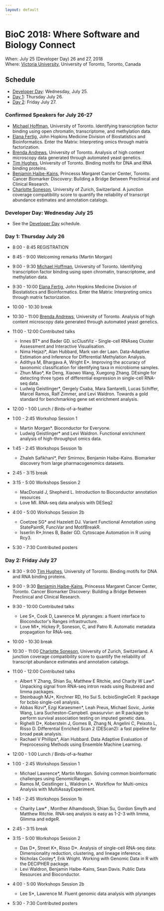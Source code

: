 ```yaml
---
layout: default
---
```

# BioC 2018: Where Software and Biology Connect

When: July 25 (Developer Day) 26 and 27, 2018 <br />
Where: [Victoria University][uvic], University of Toronto, Toronto, Canada

[uvic]: http://www.vicu.utoronto.ca/

## Schedule

* [Developer Day](schedule-developer-day): Wednesday, July 25.
* [Day 1](#day-1-thursday-july-26): Thursday July 26.
* [Day 2](#day-2-friday-july-27): Friday July 27.

### Confirmed Speakers for July 26-27

* [Michael Hoffman][5], University of Toronto. Identifying
  transcription factor binding using open chromatin, transcriptome,
  and methylation data.
* [Elana Fertig][3], John Hopkins Medicine Division of Biostatistics
  and Bioinformatics. Enter the Matrix: Interpreting omics through
  matrix factorization.
* [Brenda Andrews][1], University of Toronto.  Analysis of high
  content microscopy data generated through automated yeast genetics.
* [Tim Hughes][6], University of Toronto. Binding motifs for DNA and
  RNA binding proteins.
* [Benjamin Haibe-Kains][2], Princesss Margaret Cancer Center,
  Toronto. Cancer Biomarker Discovery: Building a Bridge Between
  Preclinical and Clinical Research.
* [Charlotte Soneson][4], University of Zurich, Switzerland. A
  junction coverage compatibility score to quantify the reliability of
  transcript abundance estimates and annotation catalogs.

[1]: http://sites.utoronto.ca/andrewslab/
[2]: https://www.pmgenomics.ca/bhklab/
[3]: https://www.rits.onc.jhmi.edu/DBB/members/?members=Faculty&member=efertig1
[4]: https://csoneson.github.io/
[5]: https://hoffmanlab.org/
[6]: http://hugheslab.med.utoronto.ca/

### Developer Day: Wednesday July 25

* See the [Developer Day](schedule-developer-day) schedule.
   
### Day 1: Thursday July 26

* 8:00 - 8:45 REGISTRATION
* 8:45 - 9:00 Welcoming remarks (Martin Morgan)
* 9:00 - 9:30 [Michael Hoffman][5], University of Toronto. Identifying
  transcription factor binding using open chromatin, transcriptome,
  and methylation data.
* 9:30 - 10:00 [Elana Fertig][3], John Hopkins Medicine Division of
  Biostatistics and Bioinformatics. Enter the Matrix: Interpreting
  omics through matrix factorization.

* 10:00 - 10:30 break

* 10:30 - 11:00 [Brenda Andrews][1], University of Toronto.  Analysis
  of high content microscopy data generated through automated yeast
  genetics.
* 11:00 - 12:00 Contributed talks

    + Innes BT\* and Bader GD. scClustViz - Single-cell RNAseq Cluster
      Assessment and Interactive Visualisation.
    + Nima Hejazi\*, Alan Hubbard, Mark van der Laan. Data-Adaptive
      Estimation and Inference for Differential Methylation Analysis.
    + Adithya M, Bhargava A, Wright E\*. Improving the accuracy of
      taxonomic classification for identifying taxa in microbiome
      samples.
    + Zhun Miao\*, Ke Deng, Xiaowo Wang, Xuegong Zhang. DEsingle for
      detecting three types of differential expression in single-cell
      RNA-seq data.
    + Ludwig Geistlinger\*, Gergely Csaba, Mara Santarelli, Lucas
      Schiffer, Marcel Ramos, Ralf Zimmer, and Levi Waldron. Towards a
      gold standard for benchmarking gene set enrichment analysis.

* 12:00 - 1:00 Lunch / Birds-of-a-feather
* 1:00 - 2:45 Workshop Session 1

    + Martin Morgan\*. Bioconductor for Everyone.
    + Ludwig Geistlinger\* and Levi Waldron. Functional enrichment
      analysis of high-throughput omics data.

* 1:45 - 2:45 Workshops Session 1b

    + Zhaleh Safikhani\*, Petr Smirnov, Benjamin
      Haibe-Kains. Biomarker discovery from large pharmacogenomics
      datasets.

* 2:45 - 3:15 break

* 3:15 - 5:00 Workshops Session 2

    + MacDonald J, Shepherd L. Introduction to Bioconductor annotation
      resources
    + Love MI. RNA-seq data analysis with DESeq2

* 4:00 - 5:00 Workshops Session 2b

     + Coetzee SG\* and Hazelett DJ. Variant Functional Annotation
       using StatePaintR, FunciVar and MotifBreakR.
     + Isserlin R\*,Innes B, Bader GD. Cytoscape Automation in R using
       Rcy3.

* 5:30 - 7:30 Contributed posters

### Day 2: Friday July 27

* 8:30 - 9:00 [Tim Hughes][6], University of Toronto. Binding motifs
  for DNA and RNA binding proteins.
* 9:00 - 9:30 [Benjamin Haibe-Kains][2], Princesss Margaret Cancer
  Center, Toronto. Cancer Biomarker Discovery: Building a Bridge
  Between Preclinical and Clinical Research.
* 9:30 - 10:00 Contributed talks

    + Lee S\*, Cook D, Lawrence M. plyranges: a fluent interface to
      Bioconductor's Ranges infrastructure.
    + Love MI\*, Hickey P, Soneson, C, and Patro R. Automatic metadata
      propagation for RNA-seq.

* 10:00 - 10:30 break

* 10:30 - 11:00 [Charlotte Soneson][4], University of Zurich,
  Switzerland. A junction coverage compatibility score to quantify the
  reliability of transcript abundance estimates and annotation
  catalogs.
* 11:00 - 12:00 Contributed talks

    + Albert Y Zhang, Shian Su, Matthew E Ritchie, and Charity W
      Law\*. Unpacking signal from RNA-seq intron reads using Rsubread
      and limma packages.
    + Steinbaugh MJ\*, Kirchner RD, Ho Sui S. bcbioSingleCell: R
      package for bcbio single-cell analysis.
    + Abbas Rizvi\*, Ezgi Karaesmen\*, Leah Preus, Michael Sovic,
      Junke Wang, Lara Sucheston-Campbell. gwasurvivr: an R package to
      perform survival association testing on imputed genetic data.
    + Righelli D\*, Koberstein J, Gomes B, Zhang N, Angelini C,
      Peixoto L, Risso D. Differential Enriched Scan 2 (DEScan2): a
      fast pipeline for broad peak analysis.
    + Rachael V Phillips\*, Alan Hubbard. Data Adaptive Evaluation of
      Preprocessing Methods using Ensemble Machine Learning.

* 12:00 - 1:00 Lunch / Birds-of-a-feather
* 1:00 - 2:45 Workshops Session 1

     + Michael Lawrence\*, Martin Morgan. Solving common bioinformatic
       challenges using GenomicRanges.
     + Ramos M, Geistlinger L, Waldron L\*. Workflow for Multi-omics
       Analysis with MultiAssayExperiment.

* 1:45 - 2:45 Workshops Session 1b

     + Charity Law\* , Monther Alhamdoosh, Shian Su, Gordon Smyth and
       Matthew Ritchie. RNA-seq analysis is easy as 1-2-3 with limma,
       Glimma and edgeR.

* 2:45 - 3:15 break

* 3:15 - 5:00 Workshops Session 2

     + Das D\*, Street K\*, Risso D\*. Analysis of single-cell RNA-seq
       data: Dimensionality reduction, clustering, and lineage
       inference.
     + Nicholas Cooley\*, Erik Wright. Working with Genomic Data in R
       with the DECIPHER package.
     + Levi Waldron, Benjamin Haibe-Kains, Sean Davis. Public Data
       Resources and Bioconductor.

* 4:00 - 5:00 Workshops Session 2b

     + Lee S\*, Lawrence M. Fluent genomic data analysis with plyranges

* 5:30 - 7:30 Contributed posters
